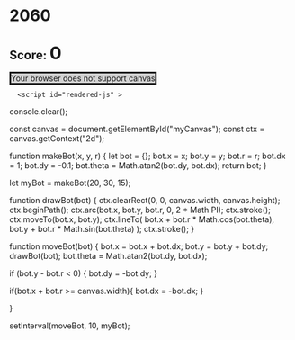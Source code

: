 # 2060


<!DOCTYPE html>
<html lang="en" >

<head>

  <meta charset="UTF-8">
  
<link rel="apple-touch-icon" type="image/png" href="https://static.codepen.io/assets/favicon/apple-touch-icon-5ae1a0698dcc2402e9712f7d01ed509a57814f994c660df9f7a952f3060705ee.png" />
<meta name="apple-mobile-web-app-title" content="CodePen">

<link rel="shortcut icon" type="image/x-icon" href="https://static.codepen.io/assets/favicon/favicon-aec34940fbc1a6e787974dcd360f2c6b63348d4b1f4e06c77743096d55480f33.ico" />

<link rel="mask-icon" type="" href="https://static.codepen.io/assets/favicon/logo-pin-8f3771b1072e3c38bd662872f6b673a722f4b3ca2421637d5596661b4e2132cc.svg" color="#111" />


  <title>CodePen - 2061-7</title>
  
  
  
  
<style>
#myCanvas{
  background:lightgrey;
  border-style:solid;
}

#score{
  font-size:150%;
}
</style>

  
  
  
  

</head>

<body translate="no" >
  <h2>Score: <span id="score">0</span></h2>
<canvas id="myCanvas" width="600" height="400">
  Your browser does not support canvas
</canvas>
  
  
  
      <script id="rendered-js" >
console.clear();

const canvas = document.getElementById("myCanvas");
const ctx = canvas.getContext("2d");

function makeBot(x, y, r) {
  let bot = {};
  bot.x = x;
  bot.y = y;
  bot.r = r;
  bot.dx = 1;
  bot.dy = -0.1;
  bot.theta = Math.atan2(bot.dy, bot.dx);
  return bot;
}

let myBot = makeBot(20, 30, 15);

function drawBot(bot) {
  ctx.clearRect(0, 0, canvas.width, canvas.height);
  ctx.beginPath();
  ctx.arc(bot.x, bot.y, bot.r, 0, 2 * Math.PI);
  ctx.stroke();
  ctx.moveTo(bot.x, bot.y);
  ctx.lineTo(
    bot.x + bot.r * Math.cos(bot.theta),
    bot.y + bot.r * Math.sin(bot.theta)
  );
  ctx.stroke();
}

function moveBot(bot) {
  bot.x = bot.x + bot.dx;
  bot.y = bot.y + bot.dy;
  drawBot(bot);
  bot.theta = Math.atan2(bot.dy, bot.dx);

  if (bot.y - bot.r < 0) {
    bot.dy = -bot.dy;
  }
  
  if(bot.x + bot.r >= canvas.width){
    bot.dx = -bot.dx;
  }
  
  
  
}

setInterval(moveBot, 10, myBot);
    </script>

  

</body>

</html>
 
